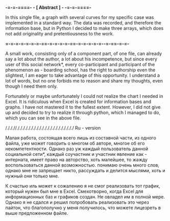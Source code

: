 **-=-=-====- - [ Abstract ] - -=-=-====-**

In this single file, a graph with several curves for my specific case was implemented in a standard way.
The data was recorded, and therefore the information base, but in Python I decided to make three arrays, 
which does not add originality and pretentiousness to the work. 

**=-=-=-=-=-=-=-==-=-=-=-=-==-=-=-=-=-=--=-==-=-=-**

A small work, consisting only of a component part, of one file, can already say a lot about the author, a lot about his incompetence, 
but since every user of this social network*, every co-participant and participant of the phenomenon as - boarding school, 
has the right to authorship even the slightest, I am eager to take advantage of this opportunity. 
I understand a lot of words, but no one forbids me to reason and share my thoughts, even though I need them only.

Fortunately or maybe unfortunately I could not realize the chart I needed in Excel. 
It is ridiculous when Excel is created for information bases and graphs.
I have not mastered it to the fullest extent. 
However, I did not give up and decided to try to realize it through python, which I managed to do, which you can see in the above file. 

/./././/./././././././././././././././././././././
Ru - version 

Малая работа, состоящая всего лишь из составной части, из одного файла, уже может говорить о многом об авторе, многое об его некомпетентности.
Однако раз уж каждый пользователь данной социальной сети*, каждый соучастник и участник явление как - интерната, имеет право на авторство, хоть малейшее,
то жажду воспользоваться данной возможностью. 
понимаю очень много слов, однако мне не запрещает никто, рассуждать и делится мыслями, хоть и нужный они только мне.

К счастью иль может к сожалению я не смог реализовать тот график, который нужен был мне в Excel. 
Смехотворно, когда Excel  для информационных баз и графиков создан. Не овладел им в полной мере.
Однако я не сдался и решил попробовать реализовать это через пайтон, что благополучно у меня получилось, что можете лицезреть в выше предложенном файле. 

